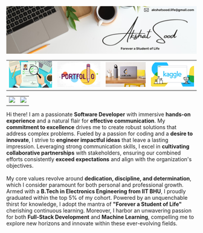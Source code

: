 <table>
    <tr>
        <a href="https://linktr.ee/akshatsood.life">
            <img src="./assets/asood-life-profile-banner.jpg"> 
        </a>
    </tr>
    <tr>
        <td>
            <a href="#">
                <img src="./assets/resume-thumbnail.jpg">
            </a>
        </td>
        <td>
            <a href="#">
                <img src="./assets/portfolio-website-thumbnail.jpg">
            </a>
        </td>
        <td>
            <a href="https://leetcode.com/u/asood_life">
                <img src="./assets/leetcode-thumbnail.jpg">
            </a>
        </td>
        <td>
            <a href="https://www.kaggle.com/akshatsoodlife">
                <img src="./assets/kaggle-thumbnail.jpg">
            </a>
        </td>
    </tr>
</table>

<table>
    <tr>
        <td>
            <img src="https://github-readme-stats.vercel.app/api?username=asood-life&show_icons=true&rank_icon=github&hide_title=true&ring_color=000000&hide=contribs">
        </td>
        <td>
            <img src="https://github-readme-stats.vercel.app/api/top-langs/?username=asood-life&layout=donut&hide_title=true">
        </td>
    </tr>
</table>

<table>
    <tr>
        <div>
            Hi there! I am a passionate <b>Software Developer</b> with immersive <b>hands-on experience</b> and a natural flair for <b>effective communication</b>. My <b>commitment to excellence</b> drives me to create robust solutions that address complex problems. Fueled by a passion for coding and a <b>desire to innovate</b>, I strive to <b>engineer impactful ideas</b> that leave a lasting impression. Leveraging strong communication skills, I excel in <b>cultivating collaborative partnerships</b> with stakeholders, ensuring our combined efforts consistently <b>exceed expectations</b> and align with the organization's objectives.
            <br><br>
            My core values revolve around <b>dedication, discipline, and determination</b>, which I consider paramount for both personal and professional growth. Armed with a <b>B.Tech in Electronics Engineering from IIT BHU</b>, I proudly graduated within the top 5% of my cohort. Powered by an unquenchable thirst for knowledge, I adopt the mantra of <b>"Forever a Student of Life"</b> cherishing continuous learning. Moreover, I harbor an unwavering passion for both <b>Full-Stack Development</b> and <b>Machine Learning</b>, compelling me to explore new horizons and innovate within these ever-evolving fields.
        </div>
    </tr>
</table>
